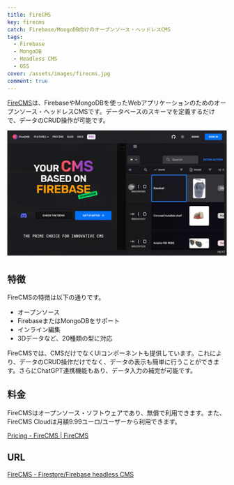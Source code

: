 ```yaml
---
title: FireCMS
key: firecms
catch: Firebase/MongoDB向けのオープンソース・ヘッドレスCMS
tags:
  - Firebase
  - MongoDB
  - Headless CMS
  - OSS
cover: /assets/images/firecms.jpg
comment: true
---
```


[FireCMS](https://firecms.co/)は、FirebaseやMongoDBを使ったWebアプリケーションのためのオープンソース・ヘッドレスCMSです。データベースのスキーマを定義するだけで、データのCRUD操作が可能です。

[![FireCMSのWebサイト](/assets/images/firecms.jpg)](https://firecms.co/)

<!--more-->

## 特徴

FireCMSの特徴は以下の通りです。

- オープンソース
- FirebaseまたはMongoDBをサポート
- インライン編集
- 3Dデータなど、20種類の型に対応

FireCMSでは、CMSだけでなくUIコンポーネントも提供しています。これにより、データのCRUD操作だけでなく、データの表示も簡単に行うことができます。さらにChatGPT連携機能もあり、データ入力の補完が可能です。

## 料金

FireCMSはオープンソース・ソフトウェアであり、無償で利用できます。また、FireCMS Cloudは月額9.99ユーロ/ユーザーから利用できます。

[Pricing \- FireCMS \| FireCMS](https://firecms.co/pricing)

## URL

[FireCMS - Firestore/Firebase headless CMS](https://firecms.co/)
